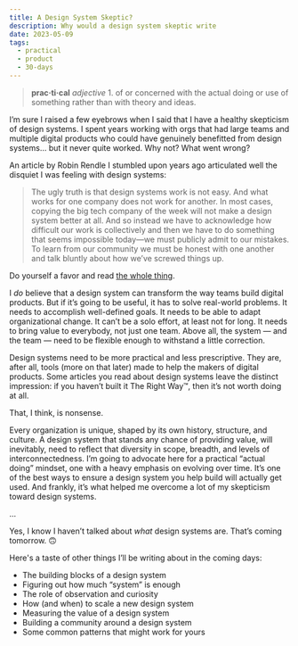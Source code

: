 ```yaml
---
title: A Design System Skeptic?
description: Why would a design system skeptic write 
date: 2023-05-09
tags:
  - practical
  - product
  - 30-days
---
```


> **prac·ti·cal** _adjective_ 1. of or concerned with the actual doing or use of something rather than with theory and ideas.

I’m sure I raised a few eyebrows when I said that I have a healthy skepticism of design systems. I spent years working with orgs that had large teams and multiple digital products who could have genuinely benefitted from design systems… but it never quite worked. Why not? What went wrong?

An article by Robin Rendle I stumbled upon years ago articulated well the disquiet I was feeling with design systems:

> The ugly truth is that design systems work is not easy. And what works for one company does not work for another. In most cases, copying the big tech company of the week will not make a design system better at all. And so instead we have to acknowledge how difficult our work is collectively and then we have to do something that seems impossible today—we must publicly admit to our mistakes. To learn from our community we must be honest with one another and talk bluntly about how we’ve screwed things up.

Do yourself a favor and read [the whole thing](https://robinrendle.com/essays/systems-mistakes-and-the-sea/).

I *do* believe that a design system can transform the way teams build digital products. But if it’s going to be useful, it has to solve real-world problems. It needs to accomplish well-defined goals. It needs to be able to adapt organizational change. It can’t be a solo effort, at least not for long. It needs to bring value to everybody, not just one team. Above all, the system — and the team — need to be flexible enough to withstand a little correction.

Design systems need to be more practical and less prescriptive. They are, after all, tools (more on that later) made to help the makers of digital products. Some articles you read about design systems leave the distinct impression: if you haven’t built it The Right Way™, then it’s not worth doing at all.

That, I think, is nonsense.

Every organization is unique, shaped by its own history, structure, and culture. A design system that stands any chance of providing value, will inevitably, need to reflect that diversity in scope, breadth, and levels of interconnectedness. I’m going to advocate here for a practical “actual doing” mindset, one with a heavy emphasis on evolving over time. It’s one of the best ways to ensure a design system you help build will actually get used. And frankly, it’s what helped me overcome a lot of my skepticism toward design systems.

...

Yes, I know I haven’t talked about *what* design systems are. That’s coming tomorrow. 🙃

Here's a taste of other things I’ll be writing about in the coming days:

- The building blocks of a design system
- Figuring out how much “system” is enough
- The role of observation and curiosity
- How (and when) to scale a new design system
- Measuring the value of a design system
- Building a community around a design system
- Some common patterns that might work for yours